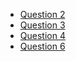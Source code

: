 -   [Question 2](../Chapter_14/14.2/main.c)
-   [Question 3](../Chapter_14/14.3/main.c)
-   [Question 4](../Chapter_14/14.4/main.c)
-   [Question 6](../Chapter_14/14.6/main.c)